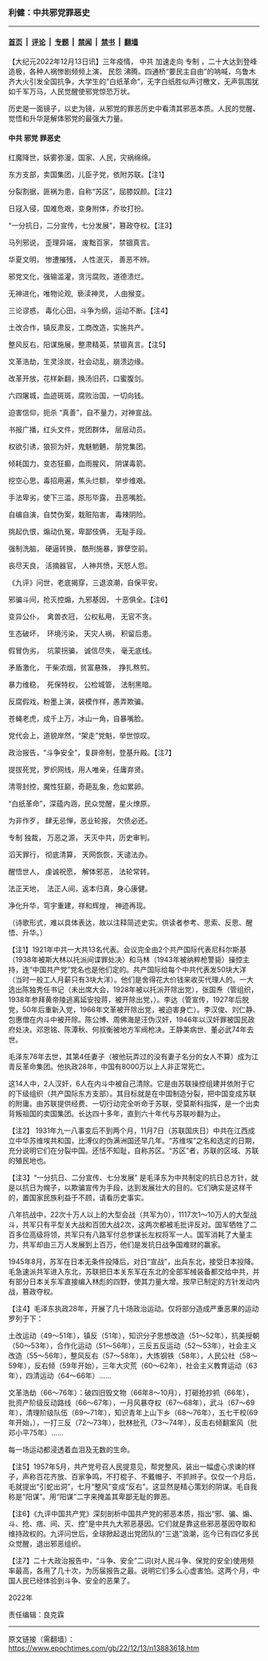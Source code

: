 ### 利健：中共邪党罪恶史

---

#### [首页](../../../..?n13883618) &nbsp;|&nbsp; [评论](../../../../../epoch-comment?n13883618) &nbsp;|&nbsp; [专题](../../../../../epoch-special?n13883618) &nbsp;|&nbsp; [禁闻](../../../../../epoch-news?n13883618) &nbsp;|&nbsp; [禁书](../../../../../books?n13883618) &nbsp;|&nbsp; [翻墙](https://github.com/gfw-breaker/nogfw/blob/master/README.md?n13883618)


<div class="post_content" id="artbody" itemprop="articleBody">
 <!-- article content begin -->
 <p>
  【大纪元2022年12月13日讯】三年疫情，
  <ok href="https://www.epochtimes.com/gb/tag/%E4%B8%AD%E5%85%B1.html">
   中共
  </ok>
  加速走向
  <ok href="https://www.epochtimes.com/gb/tag/%E4%B8%93%E5%88%B6.html">
   专制
  </ok>
  ，二十大达到登峰造极，各种人祸惨剧频频上演，
  <ok href="https://www.epochtimes.com/gb/tag/%E6%B0%91%E6%80%A8.html">
   民怨
  </ok>
  沸腾。四通桥“要民主自由”的呐喊，乌鲁木齐大火引发全国抗争，大学生的“白纸革命”，无字白纸胜似声讨檄文，无声氛围犹如千军万马，人民觉醒使邪党惊恐万状。
 </p>
 <p>
  历史是一面镜子，以史为镜，从邪党的罪恶历史中看清其邪恶本质。人民的觉醒、觉悟和升华是解体邪党的最强大力量。
 </p>
 <h4>
  <strong>
   <ok href="https://www.epochtimes.com/gb/tag/%E4%B8%AD%E5%85%B1.html">
    中共
   </ok>
   邪党
   <ok href="https://www.epochtimes.com/gb/tag/%E7%BD%AA%E6%81%B6%E5%8F%B2.html">
    罪恶史
   </ok>
  </strong>
 </h4>
 <p>
  红魔降世，妖雾弥漫，国家、人民，灾祸绵绵。
 </p>
 <p>
  东方支部，卖国集团，儿臣子党，依附苏联。【注1】
 </p>
 <p>
  分裂割据，匪祸为患，自称“苏区”，屈膝奴颜。【注2】
 </p>
 <p>
  日冦入侵，国难危艰，变身附体，乔妆打扮。
 </p>
 <p>
  “一分抗日，二分宣传，七分发展”，篡政夺权。【注3】
 </p>
 <p>
  马列邪说， 歪理异端， 废黜百家， 禁锢真言。
 </p>
 <p>
  华夏文明， 惨遭摧残， 人性泯灭， 善恶不辨。
 </p>
 <p>
  邪党文化，强输滥灌，贪污腐败，道德溃烂。
 </p>
 <p>
  无神进化，唯物论观,  亵渎神灵， 人由猴变。
 </p>
 <p>
  三论谬惑， 毒化心田，斗争为纲，运动不断。【注4】
 </p>
 <p>
  土改合作，镇反肃反，工商改造，实施共产。
 </p>
 <p>
  整风反右，阳谋施展，整肃精英，禁锢真言。【注5】
 </p>
 <p>
  文革浩劫，生灵涂炭，社会动乱，崩溃边缘。
 </p>
 <p>
  改革开放，花样新翻，换汤旧药，口蜜腹剑。
 </p>
 <p>
  六四屠城，血迹斑斑，腐败治国，一切向钱。
 </p>
 <p>
  迫害信仰，扼杀 “真善”，自不量力，对神宣战。
 </p>
 <p>
  书报广播，红头文件，党团群体， 层层动员。
 </p>
 <p>
  权欲引诱，狼狈为奸，鬼魅魍魉， 朋党集团。
 </p>
 <p>
  倾耗国力，变态狂癫，血雨腥风， 阴谋毒箭。
 </p>
 <p>
  挖空心思，毒招用遍，焦头烂额， 举步维艰。
 </p>
 <p>
  手法卑劣，使下三滥，原形毕露， 丑恶嘴脸。
 </p>
 <p>
  自编自演，自焚伪案，栽赃陷害， 毒辣阴险。
 </p>
 <p>
  挑起仇恨，煽动仇冤，卑鄙伎俩， 无耻手段。
 </p>
 <p>
  强制洗脑， 硬逼转换， 酷刑施暴，罪孽空前。
 </p>
 <p>
  丧尽天良， 活摘器官， 人神共愤，天怒人怨。
 </p>
 <p>
  《九评》问世，老底揭穿，三退浪潮，自保平安。
 </p>
 <p>
  邪骗斗间，抢灭控煽，九邪基因， 十恶俱全。【注6】
 </p>
 <p>
  变异公仆，  禽兽衣冠， 公权私用， 无官不贪。
 </p>
 <p>
  生态破坏，  环境污染， 天灾人祸， 积留后患。
 </p>
 <p>
  假冒伪劣，  坑蒙拐骗， 诚信尽失， 毫无底线。
 </p>
 <p>
  矛盾激化， 干柴浓烟，贫富悬殊，  挣扎熬煎。
 </p>
 <p>
  暴力维稳，  死保特权， 公检城管， 法制黑暗。
 </p>
 <p>
  反腐假戏，粉墨上演，装模作样，愚弄欺骗。
 </p>
 <p>
  苍蝇老虎，成千上万，冰山一角，自暴嘴脸。
 </p>
 <p>
  党代会上，道貌岸然，“架走”党魁，举世惊叹。
 </p>
 <p>
  政治报告，“斗争安全”，复辟帝制，登基升殿。【注7】
 </p>
 <p>
  提拔死党，罗织网线，用人唯亲，任庸弃贤。
 </p>
 <p>
  清零封控，魔性狂巅，奇葩乱象，危如累卵。
 </p>
 <p>
  “白纸革命”，深蕴内涵，民众觉醒，星火燎原。
 </p>
 <p>
  为非作歹， 肆无忌惮，恶业轮报， 欠债必还。
 </p>
 <p>
  <ok href="https://www.epochtimes.com/gb/tag/%E4%B8%93%E5%88%B6.html">
   专制
  </ok>
  独裁， 万恶之源， 天灭中共，历史审判。
 </p>
 <p>
  滔天罪行， 彻底清算， 天网恢恢，天谴法办。
 </p>
 <p>
  醒悟世人， 虔诚祝愿， 解体邪恶， 法轮常转。
 </p>
 <p>
  法正天地，  法正人间，返本归真，身心康健。
 </p>
 <p>
  净化升华，穹宇重建，祥和辉煌， 神迹再现。
 </p>
 <p>
  （诗歌形式，难以具体表达，故以注释简述史实。供读者参考、思索、反思、醒悟、升华。）
 </p>
 <p>
  【注1】1921年中共一大共13名代表。会议完全由2个共产国际代表尼科尔斯基（1938年被斯大林以托派间谍罪处决〉和马林（1943年被纳粹枪警毙）操控主持，连“中国共产党”党名也是他们定的。共产国际给每个中共代表发50块大洋（当时一般工人月薪只有3块大洋）。他们是舍得花大价钱来收买代理人的。一大选出陈独秀任书记（未出席大会，1928年被以托派开除出党），张国焘（管组织，1938年参拜黄帝陵逃离延安投蒋，被开除出党，）。李达（管宣传，1927年后脱党，50年后重新入党，1966年文革被开除出党，被迫害身亡）。李汉俊、刘仁静、包惠僧在内斗中被开除。陈公博、周佛海是汪伪汉奸，1946年以汉奸罪被国民政府处决。邓恩铭、陈潭秋、何叔衡被地方军阀枪决。王静美病世、董必武74年去世。
 </p>
 <p>
  毛泽东76年去世，其第4任妻子（被他玩弄过的没有妻子名分的女人不算）成为江青反革命集团。他执政28年，中国有8000万以上人非正常死亡。
 </p>
 <p>
  这14人中，2人汉奸，6人在内斗中被自己清除。它是由苏联操控组建并依附于它的下级组织（共产国际东方支部）。其目标就是在中国制造分裂，把中国变成苏联的附庸。由苏联提供经费、一切行动完全听命于苏联，受莫斯科指挥，是一个出卖背叛祖国的卖国集团。长达四十多年，直到六十年代与苏联吵翻为止。
 </p>
 <p>
  【注2】 1931年九一八事变后不到两个月，11月7日（苏联国庆日）中共在江西成立中华苏维埃共和国，比溥仪的伪满洲国还早几年。“苏维埃”之名和选定的日期，充分说明它们在分裂中国。还恬不知耻，自称苏区。“苏区”者，苏联的区域、苏联的殖民地也。
 </p>
 <p>
  【注3】“一分抗日、二分宣传、七分发展” 是毛泽东为中共制定的抗日总方针，就是以抗日为幌子，以欺骗宣传为手段，达到发展壮大的目的。它们确实是这样干的，置国家民族利益于不顾，请看历史事实。
 </p>
 <p>
  八年抗战中，22次十万人以上的大型会战（共军为0），1117次1～10万人的大型战斗，共军只有平型关大战和百团大战2次，这两次都被毛批评反对。国军牺牲了二百多位高级将领，共军只有八路军付总参谋长左权将军一人。国军消耗了大量主力，共军却由三万人发展到上百万，他们是发抗日战争国难财的赢家。
 </p>
 <p>
  1945年8月，苏军在日本无条件投降后，对日“宣战”，出兵东北，接受日本投降。毛急速派共军进入东北，苏联把日本关东军在东北的全部军械装备都交给中共，并有部分日本关东军直接编入林彪的四野，使其力量大增。按早已制定的方针发动内战，篡政夺权。
 </p>
 <p>
  【注4】毛泽东执政28年，开展了几十场政治运动。仅将部分造成严重恶果的运动罗列于下：
 </p>
 <p>
  土改运动（49～51年），镇反（51年），知识分子思想改造（51～52年），抗美授朝（50～53年），合作化运动（51～56年），三反五反运动（52～53年），社会主义改造（55～56年），整风反右（57～58年），大炼钢铁（58年），人民公社（58～59年），反右倾（59年开始），三年大灾荒（60～62年），社会主义教育运动（63年），四清运动（64～66年）……
 </p>
 <p>
  文革浩劫（66～76年）：破四旧毁文物（66年8～10月），打砸抢抄抓（66年），批资产阶级反动路线（66～67年），一月风暴夺权（67～68年），武斗（67～69年），清理阶级队伍（69～71年），知识青年上山下乡（68～76年），五七干校(69年开始，），一打三反（72～73年），批林批孔（73～74年），反击右倾翻案风（批邓小平75年）……
 </p>
 <p>
  每一场运动都浸透着血泪及无数的生命。
 </p>
 <p>
  【注5】1957年5月，共产党号召人民提意见，帮党整风，装出一幅虚心求谏的样子，声称百花齐放、百家争鸣，不打棍子、不戴帽子、不抓辫子。仅仅一个月后，毛就提出“引蛇出洞”，七月“整风”变成“反右”。这显然是精心策划的阴谋。毛自我称是“阳谋”。用“阳谋”二字来掩盖其卑鄙无耻的罪恶。
 </p>
 <p>
  【注6】《九评中国共产党》深刻剖析中国共产党的邪恶本质，指出“邪、骗、煽、斗、抢、痞、间、灭、控”是中共九大邪恶基因。它们就是靠这些邪恶基因夺取和维持政权的。九评问世后，全球掀起退出党团队的“三退”浪潮，迄今已有四亿多民众觉醒，退出邪恶组织。
 </p>
 <p>
  【注7】二十大政治报告中，“斗争、安全”二词(对人民斗争、保党的安全)使用频率最高，各用了几十次，为历届报告之最。说明它们多么心虚害怕。这两个月，中国人民已经体验到斗争、安全的恶果了。
 </p>
 <p>
  2022年
 </p>
 <p>
 </p>
 <p>
  责任编辑：良克霖
 </p>
 <!-- article content end -->
 <div id="below_article_ad">
 </div>
</div>


---

原文链接（需翻墙）：https://www.epochtimes.com/gb/22/12/13/n13883618.htm